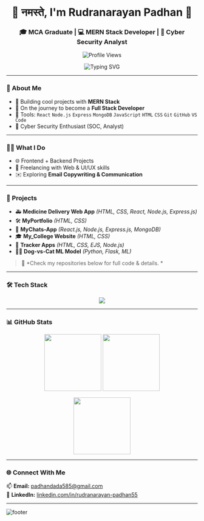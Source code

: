 <h1 align="center">🙏 नमस्ते, I'm Rudranarayan Padhan 👋</h1>
<h3 align="center">🎓 MCA Graduate | 💻 MERN Stack Developer | 🔐 Cyber Security Analyst</h3>

<p align="center">
  <img src="https://komarev.com/ghpvc/?username=Rudra9Padhan&style=for-the-badge" alt="Profile Views" />
</p>

<p align="center">
  <img src="https://readme-typing-svg.herokuapp.com?font=Fira+Code&size=22&pause=1000&color=00C6FF&center=true&vCenter=true&width=600&lines=Full+Stack+Developer;Cyber+Security+Analyst;MERN+Stack+Developer;Open+Source+Contributor" alt="Typing SVG" />
</p>

---

### 🚀 About Me  
- 🔭 Building cool projects with **MERN Stack**  
- 🌱 On the journey to become a **Full Stack Developer**  
- 🧰 Tools: `React` `Node.js` `Express` `MongoDB` `JavaScript` `HTML` `CSS` `Git` `GitHub` `VS Code`  
- 🔐 Cyber Security Enthusiast (SOC, Analyst)  

---

### 👨‍💻 What I Do  
- 🌐 Frontend + Backend Projects  
- 🎨 Freelancing with Web & UI/UX skills  
- ✉️ Exploring **Email Copywriting & Communication**  

---

### 🔧 Projects  
- 🚑 **Medicine Delivery Web App** *(HTML, CSS, React, Node.js, Express.js)*  
- 🛠️ **MyPortfolio** *(HTML, CSS)*  
- 💬 **MyChats-App** *(React.js, Node.js, Express.js, MongoDB)*  
- 🎓 **My_College Website** *(HTML, CSS)*  
- 📍 **Tracker Apps** *(HTML, CSS, EJS, Node.js)*  
- 🐶🐱 **Dog-vs-Cat ML Model** *(Python, Flask, ML)*  

> 📌 *Check my repositories below for full code & details. *

---

### 🛠 Tech Stack  
<p align="center">
  <img src="https://skillicons.dev/icons?i=react,nodejs,express,mongodb,js,html,css,git,github,vscode,python&perline=5" />
</p>

---

### 📊 GitHub Stats  
<p align="center">
  <img src="https://github-readme-stats.vercel.app/api?username=Rudra9Padhan&show_icons=true&theme=tokyonight" height="150"/>
  <img src="https://github-readme-stats.vercel.app/api/top-langs/?username=Rudra9Padhan&layout=compact&theme=tokyonight" height="150"/>
</p>

<p align="center">
  <img src="https://streak-stats.demolab.com?user=Rudra9Padhan&theme=tokyonight&hide_border=true" height="150"/>
</p>

---

### 🌐 Connect With Me  
📫 **Email:** padhandada585@gmail.com  
💼 **LinkedIn:** [linkedin.com/in/rudranarayan-padhan55](https://www.linkedin.com/in/rudranarayan-padhan55)  

---

![footer](https://capsule-render.vercel.app/api?type=waving&color=00C6FF&height=100&section=footer)
